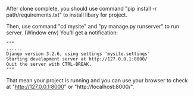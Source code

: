  
After clone complete, you should use command "pip install -r path/requirements.txt" to install libary for project.

Then, use command "cd mysite" and "py manage.py runserver" to run server. (Window env)
You'll get a notification:
    
    """
    ......
    Django version 3.2.6, using settings 'mysite.settings'
    Starting development server at http://127.0.0.1:8000/
    Quit the server with CTRL-BREAK.
    """
    
That mean your project is running and you can use your browser to check at "http://127.0.0.1:8000" or "http://localhost:8000/".
